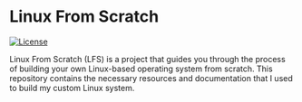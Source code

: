 # Linux From Scratch

[![License](https://img.shields.io/badge/license-MIT-blue.svg)](LICENSE)

Linux From Scratch (LFS) is a project that guides you through the process of building your own Linux-based operating system from scratch. This repository contains the necessary resources and documentation that I used to build my custom Linux system.
